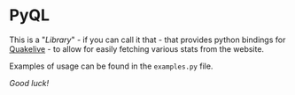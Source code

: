 PyQL
======================

This is a "*Library*" - if you can call it that - that provides python bindings for [Quakelive](http://www.quakelive.com/) - to allow for easily fetching various stats from the website.

Examples of usage can be found in the `examples.py` file.

*Good luck!*

